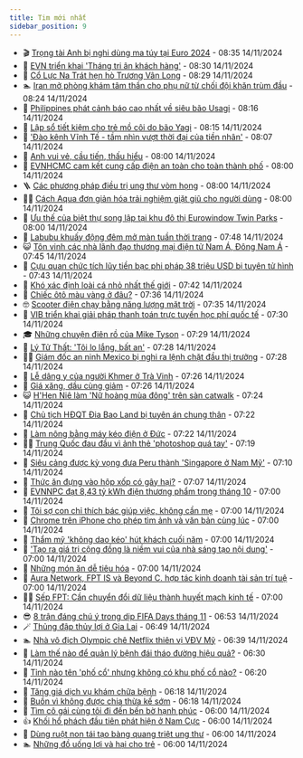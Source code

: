 ```yaml
---
title: Tim mới nhất
sidebar_position: 9
---
```


<!-- vnexpress-tin-moi-nhat:START -->
- 🎬 [Trọng tài Anh bị nghi dùng ma túy tại Euro 2024](https://vnexpress.net/trong-tai-anh-bi-nghi-dung-ma-tuy-tai-euro-2024-4816030.html) - 08:35 14/11/2024
- 🐎 [EVN triển khai &#39;Tháng tri ân khách hàng&#39;](https://vnexpress.net/evn-trien-khai-thang-tri-an-khach-hang-4816057.html) - 08:30 14/11/2024
- 🦍 [Cổ Lực Na Trát hẹn hò Trương Vân Long](https://vnexpress.net/co-luc-na-trat-hen-ho-truong-van-long-4816044.html) - 08:29 14/11/2024
- 🏊 [Iran mở phòng khám tâm thần cho phụ nữ từ chối đội khăn trùm đầu](https://vnexpress.net/iran-mo-phong-kham-tam-than-cho-phu-nu-tu-choi-doi-khan-trum-dau-4816002.html) - 08:24 14/11/2024
- 🎊 [Philippines phát cảnh báo cao nhất về siêu bão Usagi](https://vnexpress.net/philippines-phat-canh-bao-cao-nhat-ve-sieu-bao-usagi-4816014.html) - 08:16 14/11/2024
- 🎃 [Lập sổ tiết kiệm cho trẻ mồ côi do bão Yagi](https://vnexpress.net/lap-so-tiet-kiem-cho-tre-mo-coi-do-bao-yagi-4815941.html) - 08:15 14/11/2024
- 🧰 [&#39;Đào kênh Vĩnh Tế - tầm nhìn vượt thời đại của tiền nhân&#39;](https://vnexpress.net/dao-kenh-vinh-te-tam-nhin-vuot-thoi-dai-cua-tien-nhan-4816034.html) - 08:07 14/11/2024
- 🔭 [Anh vui vẻ, cầu tiến, thấu hiểu](https://vnexpress.net/anh-vui-ve-cau-tien-thau-hieu-4815882.html) - 08:00 14/11/2024
- 🫶 [EVNHCMC cam kết cung cấp điện an toàn cho toàn thành phố](https://vnexpress.net/evnhcmc-cam-ket-cung-cap-dien-an-toan-cho-toan-thanh-pho-4816018.html) - 08:00 14/11/2024
- 🪜 [Các phương pháp điều trị ung thư vòm họng](https://vnexpress.net/cac-phuong-phap-dieu-tri-ung-thu-vom-hong-4815974.html) - 08:00 14/11/2024
- 👨‍🏫 [Cách Aqua đơn giản hóa trải nghiệm giặt giũ cho người dùng](https://vnexpress.net/cach-aqua-don-gian-hoa-trai-nghiem-giat-giu-cho-nguoi-dung-4815754.html) - 08:00 14/11/2024
- 🎊 [Ưu thế của biệt thự song lập tại khu đô thị Eurowindow Twin Parks](https://vnexpress.net/uu-the-cua-biet-thu-song-lap-tai-khu-do-thi-eurowindow-twin-parks-4815529.html) - 08:00 14/11/2024
- 🎊 [Labubu khuấy động đêm mở màn tuần thời trang](https://vnexpress.net/labubu-khuay-dong-dem-mo-man-tuan-thoi-trang-4815977.html) - 07:48 14/11/2024
- 😺 [Tôn vinh các nhà lãnh đạo thương mại điện tử Nam Á, Đông Nam Á](https://vnexpress.net/ton-vinh-cac-nha-lanh-dao-thuong-mai-dien-tu-nam-a-dong-nam-a-4815995.html) - 07:45 14/11/2024
- 🐘 [Cựu quan chức tích lũy tiền bạc phi pháp 38 triệu USD bị tuyên tử hình](https://vnexpress.net/cuu-quan-chuc-tich-luy-tien-bac-phi-phap-38-trieu-usd-bi-tuyen-tu-hinh-4815986.html) - 07:43 14/11/2024
- 🌁 [Khó xác định loài cá nhỏ nhất thế giới](https://vnexpress.net/kho-xac-dinh-loai-ca-nho-nhat-the-gioi-4815785.html) - 07:42 14/11/2024
- 🐲 [Chiếc ôtô màu vàng ở đâu?](https://vnexpress.net/chiec-oto-mau-vang-o-dau-4813867.html) - 07:36 14/11/2024
- 🤓 [Scooter điện chạy bằng năng lượng mặt trời](https://vnexpress.net/scooter-dien-chay-bang-nang-luong-mat-troi-4815913.html) - 07:35 14/11/2024
- 💪 [VIB triển khai giải pháp thanh toán trực tuyến học phí quốc tế](https://vnexpress.net/vib-trien-khai-giai-phap-thanh-toan-truc-tuyen-hoc-phi-quoc-te-4815988.html) - 07:30 14/11/2024
- 🎓 [Những chuyện điên rồ của Mike Tyson](https://vnexpress.net/nhung-chuyen-dien-ro-cua-mike-tyson-4815759.html) - 07:29 14/11/2024
- 🫣 [Lý Tử Thất: &#39;Tôi lo lắng, bất an&#39;](https://vnexpress.net/ly-tu-that-toi-lo-lang-bat-an-4815990.html) - 07:28 14/11/2024
- 🧑‍💻 [Giám đốc an ninh Mexico bị nghi ra lệnh chặt đầu thị trưởng](https://vnexpress.net/giam-doc-an-ninh-mexico-bi-nghi-ra-lenh-chat-dau-thi-truong-4815830.html) - 07:28 14/11/2024
- 🐲 [Lễ dâng y của người Khmer ở Trà Vinh](https://vnexpress.net/le-dang-y-cua-nguoi-khmer-o-tra-vinh-4815107.html) - 07:26 14/11/2024
- 🌝 [Giá xăng, dầu cùng giảm](https://vnexpress.net/gia-xang-moi-nhat-hom-nay-14-11-4815993.html) - 07:26 14/11/2024
- 😺 [H&#39;Hen Niê làm &#39;Nữ hoàng mùa đông&#39; trên sàn catwalk](https://vnexpress.net/h-hen-nie-lam-nu-hoang-mua-dong-tren-san-catwalk-4815963.html) - 07:24 14/11/2024
- 🐎 [Chủ tịch HĐQT Đia Bao Land bị tuyên án chung thân](https://vnexpress.net/chu-tich-hdqt-dia-bao-land-bi-tuyen-an-chung-than-4815966.html) - 07:22 14/11/2024
- 🎡 [Làm nông bằng máy kéo điện ở Đức](https://vnexpress.net/lam-nong-bang-may-keo-dien-o-duc-4814840.html) - 07:22 14/11/2024
- 👨‍🏫 [Trung Quốc đau đầu vì ảnh thẻ &#39;photoshop quá tay&#39;](https://vnexpress.net/trung-quoc-dau-dau-vi-anh-the-photoshop-qua-tay-4815967.html) - 07:19 14/11/2024
- 🦆 [Siêu cảng được kỳ vọng đưa Peru thành &#39;Singapore ở Nam Mỹ&#39;](https://vnexpress.net/sieu-cang-duoc-ky-vong-dua-peru-thanh-singapore-o-nam-my-4815834.html) - 07:10 14/11/2024
- 🚦 [Thức ăn đựng vào hộp xốp có gây hại?](https://vnexpress.net/thuc-an-dung-vao-hop-xop-co-gay-hai-4815794.html) - 07:07 14/11/2024
- 💫 [EVNNPC đạt 8,43 tỷ kWh điện thương phẩm trong tháng 10](https://vnexpress.net/evnnpc-dat-8-43-ty-kwh-dien-thuong-pham-trong-thang-10-4815618.html) - 07:00 14/11/2024
- 🎉 [Tôi sợ con chỉ thích bác giúp việc, không cần mẹ](https://vnexpress.net/toi-so-con-chi-thich-bac-giup-viec-khong-can-me-4815810.html) - 07:00 14/11/2024
- 🌋 [Chrome trên iPhone cho phép tìm ảnh và văn bản cùng lúc](https://vnexpress.net/chrome-tren-iphone-cho-phep-tim-anh-va-van-ban-cung-luc-4815751.html) - 07:00 14/11/2024
- 🤖 [Thẩm mỹ &#39;không dao kéo&#39; hút khách cuối năm](https://vnexpress.net/tham-my-khong-dao-keo-hut-khach-cuoi-nam-4815994.html) - 07:00 14/11/2024
- 🦏 [&#39;Tạo ra giá trị cộng đồng là niềm vui của nhà sáng tạo nội dung&#39;](https://vnexpress.net/tao-ra-gia-tri-cong-dong-la-niem-vui-cua-nha-sang-tao-noi-dung-4815954.html) - 07:00 14/11/2024
- 🦩 [Những món ăn dễ tiêu hóa](https://vnexpress.net/nhung-mon-an-de-tieu-hoa-4815949.html) - 07:00 14/11/2024
- 👺 [Aura Network, FPT IS và Beyond C. hợp tác kinh doanh tài sản trí tuệ](https://vnexpress.net/aura-network-fpt-is-va-beyond-c-hop-tac-kinh-doanh-tai-san-tri-tue-4815928.html) - 07:00 14/11/2024
- 🧑‍🏫 [Sếp FPT: Cần chuyển đổi dữ liệu thành huyết mạch kinh tế](https://vnexpress.net/sep-fpt-can-chuyen-doi-du-lieu-thanh-huyet-mach-kinh-te-4815105.html) - 07:00 14/11/2024
- 😎 [8 trận đáng chú ý trong dịp FIFA Days tháng 11](https://vnexpress.net/8-tran-dang-chu-y-trong-dip-fifa-days-thang-11-4815961.html) - 06:53 14/11/2024
- 🪄 [Thủng đập thủy lợi ở Gia Lai](https://vnexpress.net/thung-dap-thuy-loi-o-gia-lai-4815992.html) - 06:49 14/11/2024
- 🏊 [Nhà vô địch Olympic chê Netflix thiên vị VĐV Mỹ](https://vnexpress.net/nha-vo-dich-olympic-che-netflix-thien-vi-vdv-my-4815911.html) - 06:39 14/11/2024
- 💃 [Làm thế nào để quản lý bệnh đái tháo đường hiệu quả?](https://vnexpress.net/lam-the-nao-de-quan-ly-benh-dai-thao-duong-hieu-qua-4809946.html) - 06:30 14/11/2024
- 🦆 [Tỉnh nào tên &#39;phố cổ&#39; nhưng không có khu phố cổ nào?](https://vnexpress.net/tinh-nao-ten-pho-co-nhung-khong-co-khu-pho-co-nao-4815032.html) - 06:20 14/11/2024
- 🎊 [Tăng giá dịch vụ khám chữa bệnh](https://vnexpress.net/tang-gia-dich-vu-kham-chua-benh-4815955.html) - 06:18 14/11/2024
- 👺 [Buồn vì không được chia thừa kế sớm](https://vnexpress.net/buon-vi-khong-duoc-chia-thua-ke-som-4815952.html) - 06:18 14/11/2024
- 🎡 [Tìm cô gái cùng tôi đi đến bến bờ hạnh phúc](https://vnexpress.net/tim-co-gai-cung-toi-di-den-ben-bo-hanh-phuc-4815881.html) - 06:00 14/11/2024
- 👍 [Khối hổ phách đầu tiên phát hiện ở Nam Cực](https://vnexpress.net/khoi-ho-phach-dau-tien-phat-hien-o-nam-cuc-4815787.html) - 06:00 14/11/2024
- 🐎 [Dùng ruột non tái tạo bàng quang triệt ung thư](https://vnexpress.net/dung-ruot-non-tai-tao-bang-quang-triet-ung-thu-4815969.html) - 06:00 14/11/2024
- 🏊 [Những đồ uống lợi và hại cho trẻ](https://vnexpress.net/nhung-do-uong-loi-va-hai-cho-tre-4815906.html) - 06:00 14/11/2024<!-- vnexpress-tin-moi-nhat:END -->
